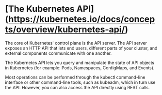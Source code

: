 # [The Kubernetes API] (https://kubernetes.io/docs/concepts/overview/kubernetes-api/)

The core of Kubernetes' control plane is the API server. 
The API server exposes an HTTP API that lets end users, different parts of your cluster, and external components communicate with one another.

The Kubernetes API lets you query and manipulate the state of API objects in Kubernetes (for example: Pods, Namespaces, ConfigMaps, and Events).

Most operations can be performed through the kubectl command-line interface or other command-line tools, such as kubeadm, 
which in turn use the API. However, you can also access the API directly using REST calls.
